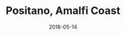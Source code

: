 ---
title: Positano, Amalfi Coast
date: 2018-05-14
countries:
  - Italy
resources:
  - src: feature.jpg
    params: 
      weight: 0
  - src: DSCF8542.jpg
    params: 
      weight: 1
  - src: DSCF8652.jpg
    params: 
      weight: 2
  - src: DSCF8655.jpg
    params: 
      weight: 3
  - src: DSCF8670.jpg
    params: 
      weight: 4
  - src: DSCF8679.jpg
    params: 
      weight: 5
  - src: DSCF8681.jpg
    params: 
      weight: 6
  - src: DSCF8689.jpg
    params: 
      weight: 7
  - src: DSCF8690.jpg
    params: 
      weight: 8
  - src: DSCF8695.jpg
    params: 
      weight: 9
  - src: DSCF8698.jpg
    params: 
      weight: 10
  - src: DSCF8409.jpg
    params: 
      weight: 11
  - src: DSCF8524.jpg
    params: 
      weight: 12
  - src: DSCF8527.jpg
    params: 
      weight: 13
---